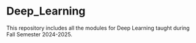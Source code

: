 # Deep_Learning
This repository includes all the modules for Deep Learning taught during Fall Semester 2024-2025.
